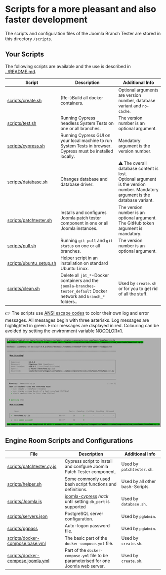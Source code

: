 # Scripts for a more pleasant and also faster development

The scripts and configuration files of the Joomla Branch Tester are stored in this directory `/scripts`.

## Your Scripts

The following scripts are available and the use is described in [../README.md](../README.md).

| Script | Description | Additional Info |
| --- | --- | --- |
| [scripts/create.sh](create.sh) | (Re-)Build all docker containers. | Optional arguments are version number, database variant and `no-cache`. |
| [scripts/test.sh](test.sh) | Running Cypress headless System Tests on one or all branches. | The version number is an optional argument. |
| [scripts/cypress.sh](cypress.sh) | Running Cypress GUI on your local machine to run System Tests in browser. Cypress must be installed locally. | Mandatory argument is the version number. |
| [scripts/database.sh](database.sh) | Changes database and database driver. | :warning: The overall database content is lost.<br />Optional argument is the version number. Mandatory argument is the database variant. |
| [scripts/patchtester.sh](patchtester.sh) | Installs and configures Joomla patch tester component in one or all Joomla instances. | The version number is an optional argument. The GitHub token argument is mandatory. |
| [scripts/pull.sh](pull.sh) | Running `git pull` and `git status` on one or all branches. | The version number is an optional argument. |
| [scripts/ubuntu_setup.sh](ubuntu_setup.sh) | Helper script in an installation on standard Ubuntu Linux. | |
| [scripts/clean.sh](clean.sh) | Delete all `jbt_*`-Docker containers and the `joomla-branches-tester_default` Docker network and `branch_*` folders.. | Used by `create.sh` or for you to get rid of all the stuff. |

:point_right: The scripts use [ANSI escape codes](https://en.wikipedia.org/wiki/ANSI_escape_code#Colors)
to color their own log and error messages. All messages begin with three asterisks.
Log messages are highlighted in green. Error messages are displayed in red.
Colouring can be avoided by setting the environment variable [NOCOLOR=1](https://no-color.org/).

![scripts/test.sh running screen shot](../images/screen-shot.png)

## Engine Room Scripts and Configurations

| File | Description | Additional Info |
| --- | --- | --- |
| [scripts/patchtester.cy.js](patchtester.cy.js) | Cypress script to install and confgure Joomla Patch Tester component. | Used by `patchtester.sh`. |
| [scripts/helper.sh](helper.sh) | Some commonly used bash script functions and definitions. | Used by all other bash-Scripts. |
| [scripts/Joomla.js](Joomla.js) | [joomla-cypress](https://github.com/joomla-projects/joomla-cypress) *hack* until setting `db_port` is supported | Used by `database.sh`. |
| [scripts/servers.json](servers.json) | PostgreSQL server configuration. | Used by `pgAdmin`. |
| [scripts/pgpass](pgpass) | Auto-logon password file. | Used by `pgAdmin`. |
| [scripts/docker-compose.base.yml](docker-compose.base.yml) | The basic part of the `docker-compose.yml` file. | Used by `create.sh`. |
| [scripts/docker-compose.joomla.yml](docker-compose.joomla.yml) | Part of the `docker-compose.yml` file to be parameterised for one Joomla web server. | Used by `create.sh`. |
